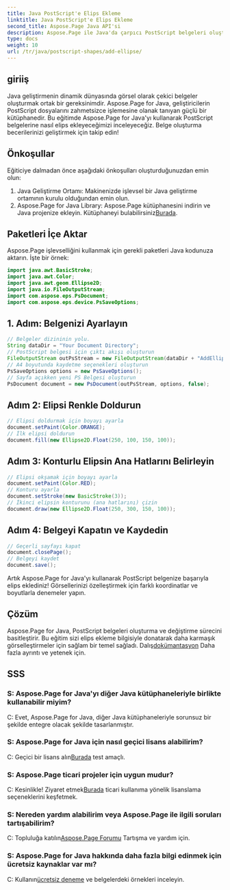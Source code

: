 ```yaml
---
title: Java PostScript'e Elips Ekleme
linktitle: Java PostScript'e Elips Ekleme
second_title: Aspose.Page Java API'si
description: Aspose.Page ile Java'da çarpıcı PostScript belgeleri oluşturmada ustalaşın. Görsel olarak çekici içerik için adım adım üç nokta eklemeyi öğrenin.
type: docs
weight: 10
url: /tr/java/postscript-shapes/add-ellipse/
---
```

## giriiş
Java geliştirmenin dinamik dünyasında görsel olarak çekici belgeler oluşturmak ortak bir gereksinimdir. Aspose.Page for Java, geliştiricilerin PostScript dosyalarını zahmetsizce işlemesine olanak tanıyan güçlü bir kütüphanedir. Bu eğitimde Aspose.Page for Java'yı kullanarak PostScript belgelerine nasıl elips ekleyeceğimizi inceleyeceğiz. Belge oluşturma becerilerinizi geliştirmek için takip edin!
## Önkoşullar
Eğiticiye dalmadan önce aşağıdaki önkoşulları oluşturduğunuzdan emin olun:
1. Java Geliştirme Ortamı: Makinenizde işlevsel bir Java geliştirme ortamının kurulu olduğundan emin olun.
2.  Aspose.Page for Java Library: Aspose.Page kütüphanesini indirin ve Java projenize ekleyin. Kütüphaneyi bulabilirsiniz[Burada](https://releases.aspose.com/page/java/).
## Paketleri İçe Aktar
Aspose.Page işlevselliğini kullanmak için gerekli paketleri Java kodunuza aktarın. İşte bir örnek:
```java
import java.awt.BasicStroke;
import java.awt.Color;
import java.awt.geom.Ellipse2D;
import java.io.FileOutputStream;
import com.aspose.eps.PsDocument;
import com.aspose.eps.device.PsSaveOptions;
```
## 1. Adım: Belgenizi Ayarlayın
```java
// Belgeler dizininin yolu.
String dataDir = "Your Document Directory";
// PostScript belgesi için çıktı akışı oluşturun
FileOutputStream outPsStream = new FileOutputStream(dataDir + "AddEllipse_outPS.ps");
// A4 boyutunda kaydetme seçenekleri oluşturun
PsSaveOptions options = new PsSaveOptions();
// Sayfa açıkken yeni PS Belgesi oluşturun
PsDocument document = new PsDocument(outPsStream, options, false);
```
## Adım 2: Elipsi Renkle Doldurun
```java
// Elipsi doldurmak için boyayı ayarla
document.setPaint(Color.ORANGE);
// İlk elipsi doldurun
document.fill(new Ellipse2D.Float(250, 100, 150, 100));
```
## Adım 3: Konturlu Elipsin Ana Hatlarını Belirleyin
```java
// Elipsi okşamak için boyayı ayarla
document.setPaint(Color.RED);
// Konturu ayarla
document.setStroke(new BasicStroke(3));
// İkinci elipsin konturunu (ana hatlarını) çizin
document.draw(new Ellipse2D.Float(250, 300, 150, 100));
```
## Adım 4: Belgeyi Kapatın ve Kaydedin
```java
// Geçerli sayfayı kapat
document.closePage();
// Belgeyi kaydet
document.save();
```
Artık Aspose.Page for Java'yı kullanarak PostScript belgenize başarıyla elips eklediniz! Görsellerinizi özelleştirmek için farklı koordinatlar ve boyutlarla denemeler yapın.
## Çözüm
 Aspose.Page for Java, PostScript belgeleri oluşturma ve değiştirme sürecini basitleştirir. Bu eğitim sizi elips ekleme bilgisiyle donatarak daha karmaşık görselleştirmeler için sağlam bir temel sağladı. Dalış[dokümantasyon](https://reference.aspose.com/page/java/) Daha fazla ayrıntı ve yetenek için.
## SSS
### S: Aspose.Page for Java'yı diğer Java kütüphaneleriyle birlikte kullanabilir miyim?
C: Evet, Aspose.Page for Java, diğer Java kütüphaneleriyle sorunsuz bir şekilde entegre olacak şekilde tasarlanmıştır.
### S: Aspose.Page for Java için nasıl geçici lisans alabilirim?
 C: Geçici bir lisans alın[Burada](https://purchase.aspose.com/temporary-license/) test amaçlı.
### S: Aspose.Page ticari projeler için uygun mudur?
 C: Kesinlikle! Ziyaret etmek[Burada](https://purchase.aspose.com/buy) ticari kullanıma yönelik lisanslama seçeneklerini keşfetmek.
### S: Nereden yardım alabilirim veya Aspose.Page ile ilgili soruları tartışabilirim?
 C: Topluluğa katılın[Aspose.Page Forumu](https://forum.aspose.com/c/page/39) Tartışma ve yardım için.
### S: Aspose.Page for Java hakkında daha fazla bilgi edinmek için ücretsiz kaynaklar var mı?
 C: Kullanın[ücretsiz deneme](https://releases.aspose.com/) ve belgelerdeki örnekleri inceleyin.